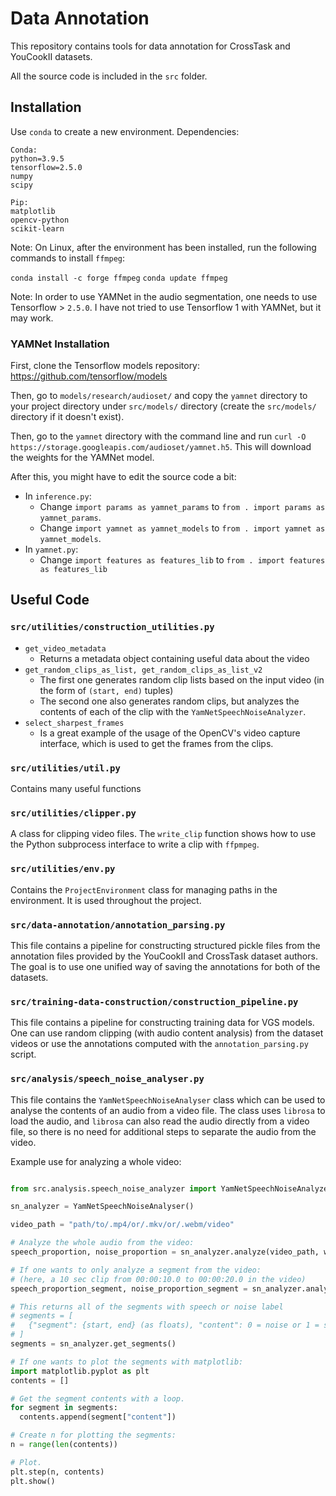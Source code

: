 # Data Annotation

This repository contains tools for data annotation for CrossTask and YouCookII datasets.

All the source code is included in the `src` folder.

## Installation

Use `conda` to create a new environment. Dependencies:

```
Conda:
python=3.9.5
tensorflow=2.5.0
numpy
scipy

Pip:
matplotlib
opencv-python
scikit-learn
```

Note: On Linux, after the environment has been installed, run the following commands to install `ffmpeg`:

`conda install -c forge ffmpeg`
`conda update ffmpeg`

Note: In order to use YAMNet in the audio segmentation, one needs to use Tensorflow > `2.5.0`. I have not tried to use Tensorflow 1 with YAMNet, but it may work.

### YAMNet Installation

First, clone the Tensorflow models repository: https://github.com/tensorflow/models

Then, go to `models/research/audioset/` and copy the `yamnet` directory to your project directory under `src/models/` directory (create the `src/models/` directory if it doesn't exist).

Then, go to the `yamnet` directory with the command line and run `curl -O https://storage.googleapis.com/audioset/yamnet.h5`. This will download the weights for the YAMNet model.

After this, you might have to edit the source code a bit:

- In `inference.py`:
  - Change `import params as yamnet_params` to `from . import params as yamnet_params`.
  - Change `import yamnet as yamnet_models` to `from . import yamnet as yamnet_models`.
- In `yamnet.py`:
  - Change `import features as features_lib` to `from . import features as features_lib`

## Useful Code

### `src/utilities/construction_utilities.py`
- `get_video_metadata`
  - Returns a metadata object containing useful data about the video
- `get_random_clips_as_list, get_random_clips_as_list_v2`
  - The first one generates random clip lists based on the input video (in the form of `(start, end)` tuples)
  - The second one also generates random clips, but analyzes the contents of each of the clip with the `YamNetSpeechNoiseAnalyzer`.
- `select_sharpest_frames`
  - Is a great example of the usage of the OpenCV's video capture interface, which is used to get the frames from the clips.

### `src/utilities/util.py`
Contains many useful functions

### `src/utilities/clipper.py`
A class for clipping video files. The `write_clip` function shows how to use the Python subprocess interface to write a clip with `ffpmpeg`.

### `src/utilities/env.py`
Contains the `ProjectEnvironment` class for managing paths in the environment. It is used throughout the project.

### `src/data-annotation/annotation_parsing.py`
This file contains a pipeline for constructing structured pickle files from the annotation files provided by the YouCookII and CrossTask dataset authors. The goal is to use one unified way of saving the annotations for both of the datasets.

### `src/training-data-construction/construction_pipeline.py`
This file contains a pipeline for constructing training data for VGS models. One can use random clipping (with audio content analysis) from the dataset videos or use the annotations computed with the `annotation_parsing.py` script.

### `src/analysis/speech_noise_analyser.py`
This file contains the `YamNetSpeechNoiseAnalyser` class which can be used to analyse the contents of an audio from a video file. The class uses `librosa` to load the audio, and `librosa` can also read the audio directly from a video file, so there is no need for additional steps to separate the audio from the video.

Example use for analyzing a whole video:
```python

from src.analysis.speech_noise_analyzer import YamNetSpeechNoiseAnalyzer

sn_analyzer = YamNetSpeechNoiseAnalyser()

video_path = "path/to/.mp4/or/.mkv/or/.webm/video"

# Analyze the whole audio from the video:
speech_proportion, noise_proportion = sn_analyzer.analyze(video_path, whole_video=True)

# If one wants to only analyze a segment from the video:
# (here, a 10 sec clip from 00:00:10.0 to 00:00:20.0 in the video)
speech_proportion_segment, noise_proportion_segment = sn_analyzer.analyze(video_path, start_t=10.0, end_t=20.0)

# This returns all of the segments with speech or noise label
# segments = [
#   {"segment": {start, end} (as floats), "content": 0 = noise or 1 = speech}
# ]
segments = sn_analyzer.get_segments()

# If one wants to plot the segments with matplotlib:
import matplotlib.pyplot as plt
contents = []

# Get the segment contents with a loop.
for segment in segments:
  contents.append(segment["content"])

# Create n for plotting the segments:
n = range(len(contents))

# Plot.
plt.step(n, contents)
plt.show()

```
